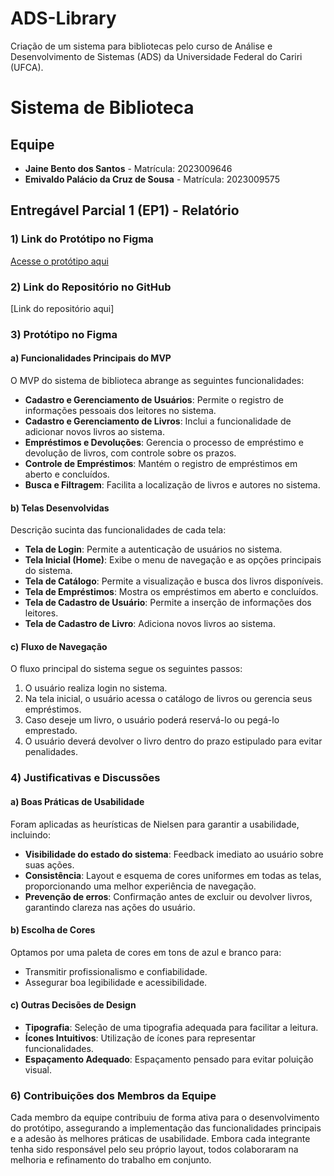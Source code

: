 # ADS-Library
Criação de um sistema para bibliotecas pelo curso de Análise e Desenvolvimento de Sistemas (ADS) da Universidade Federal do Cariri (UFCA).

# Sistema de Biblioteca

## Equipe

- **Jaine Bento dos Santos** - Matrícula: 2023009646
- **Emivaldo Palácio da Cruz de Sousa** - Matrícula: 2023009575


## Entregável Parcial 1 (EP1) - Relatório

### 1) Link do Protótipo no Figma
[Acesse o protótipo aqui](https://www.figma.com/proto/L0qZVefHn4Yt8uNf1hlvzD/Sistema-de-Biblioteca?node-id=7-22&p=f&t=vSeN5NzuFX4ao5D5-1&scaling=scale-down&content-scaling=fixed&page-id=0%3A1&starting-point-node-id=7%3A22&show-proto-sidebar=1)

### 2) Link do Repositório no GitHub
[Link do repositório aqui]

### 3) Protótipo no Figma

#### a) Funcionalidades Principais do MVP

O MVP do sistema de biblioteca abrange as seguintes funcionalidades:
- **Cadastro e Gerenciamento de Usuários**: Permite o registro de informações pessoais dos leitores no sistema.
- **Cadastro e Gerenciamento de Livros**: Inclui a funcionalidade de adicionar novos livros ao sistema.
- **Empréstimos e Devoluções**: Gerencia o processo de empréstimo e devolução de livros, com controle sobre os prazos.
- **Controle de Empréstimos**: Mantém o registro de empréstimos em aberto e concluídos.
- **Busca e Filtragem**: Facilita a localização de livros e autores no sistema.

#### b) Telas Desenvolvidas

Descrição sucinta das funcionalidades de cada tela:
- **Tela de Login**: Permite a autenticação de usuários no sistema.
- **Tela Inicial (Home)**: Exibe o menu de navegação e as opções principais do sistema.
- **Tela de Catálogo**: Permite a visualização e busca dos livros disponíveis.
- **Tela de Empréstimos**: Mostra os empréstimos em aberto e concluídos.
- **Tela de Cadastro de Usuário**: Permite a inserção de informações dos leitores.
- **Tela de Cadastro de Livro**: Adiciona novos livros ao sistema.

#### c) Fluxo de Navegação

O fluxo principal do sistema segue os seguintes passos:
1. O usuário realiza login no sistema.
2. Na tela inicial, o usuário acessa o catálogo de livros ou gerencia seus empréstimos.
3. Caso deseje um livro, o usuário poderá reservá-lo ou pegá-lo emprestado.
4. O usuário deverá devolver o livro dentro do prazo estipulado para evitar penalidades.

### 4) Justificativas e Discussões

#### a) Boas Práticas de Usabilidade

Foram aplicadas as heurísticas de Nielsen para garantir a usabilidade, incluindo:
- **Visibilidade do estado do sistema**: Feedback imediato ao usuário sobre suas ações.
- **Consistência**: Layout e esquema de cores uniformes em todas as telas, proporcionando uma melhor experiência de navegação.
- **Prevenção de erros**: Confirmação antes de excluir ou devolver livros, garantindo clareza nas ações do usuário.

#### b) Escolha de Cores

Optamos por uma paleta de cores em tons de azul e branco para:
- Transmitir profissionalismo e confiabilidade.
- Assegurar boa legibilidade e acessibilidade.

#### c) Outras Decisões de Design

- **Tipografia**: Seleção de uma tipografia adequada para facilitar a leitura.
- **Ícones Intuitivos**: Utilização de ícones para representar funcionalidades.
- **Espaçamento Adequado**: Espaçamento pensado para evitar poluição visual.

### 6) Contribuições dos Membros da Equipe

Cada membro da equipe contribuiu de forma ativa para o desenvolvimento do protótipo, assegurando a implementação das funcionalidades principais e a adesão às melhores práticas de usabilidade. Embora cada integrante tenha sido responsável pelo seu próprio layout, todos colaboraram na melhoria e refinamento do trabalho em conjunto.
